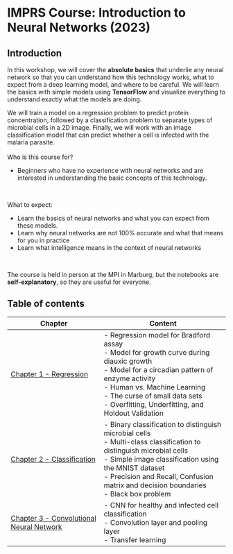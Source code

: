 # IMPRS Course: Introduction to Neural Networks (2023)

## Introduction
In this workshop, we will cover the **absolute basics** that underlie any neural network so that you can understand how this technology works, what to expect from a deep learning model, and where to be careful.  We will learn the basics with simple models using **TensorFlow** and visualize everything to understand exactly what the models are doing. 

We will train a model on a regression problem to predict protein concentration, followed by a classification problem to separate types of microbial cells in a 2D image. Finally, we will work with an image classification model that can predict whether a cell is infected with the malaria parasite.<br>
<br>
Who is this course for?
- Beginners who have no experience with neural networks and are interested in understanding the basic concepts of this technology.<br>
<br>

What to expect:
- Learn the basics of neural networks and what you can expect from these models.
- Learn why neural networks are not 100% accurate and what that means for you in practice 
- Learn what intelligence means in the context of neural networks
<br>

The course is held in person at the MPI in Marburg, but the notebooks are **self-explanatory**, so they are useful for everyone.

## Table of contents
| Chapter | Content |
| -------- | -------- |
| [Chapter 1 - Regression](https://github.com/ManuelGehl/IMPRS-Introduction-to-Neural-Networks-2023/blob/main/Chapter_1_Regression.ipynb)  | - Regression model for Bradford assay <br> - Model for growth curve during diauxic growth <br> - Model for a circadian pattern of enzyme activity <br> - Human vs. Machine Learning <br> - The curse of small data sets <br> - Overfitting, Underfitting, and Holdout Validation|
| [Chapter 2 - Classification](https://github.com/ManuelGehl/IMPRS-Introduction-to-Neural-Networks-2023/blob/main/Chapter_2_Classification.ipynb)  | - Binary classification to distinguish microbial cells <br> - Multi-class classification to distinguish microbial cells <br> - Simple image classification using the MNIST dataset <br> - Precision and Recall, Confusion matrix and decision boundaries <br> - Black box problem  |
| [Chapter 3 - Convolutional Neural Network](https://github.com/ManuelGehl/IMPRS-Introduction-to-Neural-Networks-2023/blob/main/Chapter_3_Convolutional_Neural_Network.ipynb)  | - CNN for healthy and infected cell classification <br> - Convolution layer and pooling layer <br> - Transfer learning|
